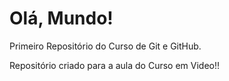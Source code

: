 # Olá, Mundo!
 Primeiro Repositório do Curso de Git e GitHub.

Repositório criado para a aula do Curso em Video!!